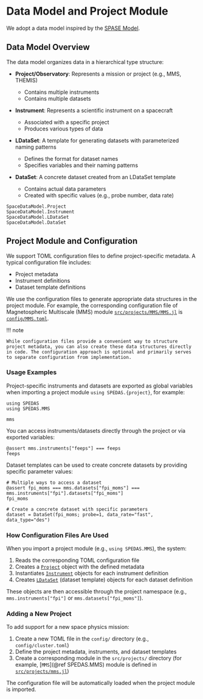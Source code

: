 # Data Model and Project Module

We adopt a data model inspired by the [SPASE Model](https://spase-group.org/data/model/index.html).

## Data Model Overview

The data model organizes data in a hierarchical type structure:

- **Project/Observatory**: Represents a mission or project (e.g., MMS, THEMIS)
  - Contains multiple instruments
  - Contains multiple datasets
- **Instrument**: Represents a scientific instrument on a spacecraft

  - Associated with a specific project
  - Produces various types of data

- **LDataSet**: A template for generating datasets with parameterized naming patterns
  - Defines the format for dataset names
  - Specifies variables and their naming patterns
- **DataSet**: A concrete dataset created from an LDataSet template
  - Contains actual data parameters
  - Created with specific values (e.g., probe number, data rate)

```@docs; canonical=false
SpaceDataModel.Project
SpaceDataModel.Instrument
SpaceDataModel.LDataSet
SpaceDataModel.DataSet
```

## Project Module and Configuration

We support TOML configuration files to define project-specific metadata. A typical configuration file includes:

- Project metadata
- Instrument definitions
- Dataset template definitions

We use the configuration files to generate appropriate data structures in the project module. For example, the corresponding configuration file of Magnetospheric Multiscale (MMS) module [`src/projects/MMS/MMS.jl`](https://github.com/JuliaSpacePhysics/SPEDAS.jl/blob/main/src/projects/MMS/MMS.jl) is [`config/MMS.toml`](https://github.com/JuliaSpacePhysics/SPEDAS.jl/blob/main/config/MMS.toml).

!!! note

    While configuration files provide a convenient way to structure project metadata, you can also create these data structures directly in code. The configuration approach is optional and primarily serves to separate configuration from implementation.

### Usage Examples

Project-specific instruments and datasets are exported as global variables when importing a project module `using SPEDAS.{project}`, for example:

```@example project
using SPEDAS
using SPEDAS.MMS

mms
```

You can access instruments/datasets directly through the project or via exported variables:

```@example project
@assert mms.instruments["feeps"] === feeps
feeps
```

Dataset templates can be used to create concrete datasets by providing specific parameter values:

```@example project
# Multiple ways to access a dataset
@assert fpi_moms === mms.datasets["fpi_moms"] === mms.instruments["fpi"].datasets["fpi_moms"]
fpi_moms
```

```@example project
# Create a concrete dataset with specific parameters
dataset = DataSet(fpi_moms; probe=1, data_rate="fast", data_type="des")
```

### How Configuration Files Are Used

When you import a project module (e.g., `using SPEDAS.MMS`), the system:

1. Reads the corresponding TOML configuration file
2. Creates a [`Project`](@ref) object with the defined metadata
3. Instantiates [`Instrument`](@ref) objects for each instrument definition
4. Creates [`LDataSet`](@ref) (dataset template) objects for each dataset definition

These objects are then accessible through the project namespace (e.g., `mms.instruments["fpi"]` or `mms.datasets["fpi_moms"]`).

### Adding a New Project

To add support for a new space physics mission:

1. Create a new TOML file in the `config/` directory (e.g., `config/cluster.toml`)
2. Define the project metadata, instruments, and dataset templates
3. Create a corresponding module in the `src/projects/` directory (for example, [`MMS`](@ref SPEDAS.MMS) module is defined in [`src/projects/mms.jl`](https://github.com/JuliaSpacePhysics/SPEDAS.jl/blob/main/src/projects/mms.jl))

The configuration file will be automatically loaded when the project module is imported.
